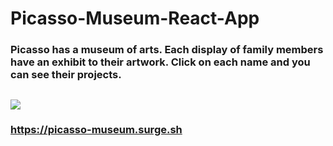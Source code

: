 # Picasso-Museum-React-App

### Picasso has a museum of arts. Each display of family members have an exhibit to their artwork. Click on each name and you can see their projects.

## ![](https://i.imgur.com/YyA9N3X.gif)

### https://picasso-museum.surge.sh
